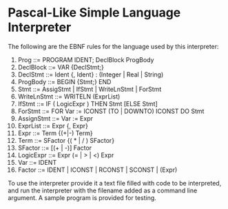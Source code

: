 # Pascal-Like Simple Language Interpreter 

The following are the EBNF rules for the language used by this interpreter:

1. Prog ::= PROGRAM IDENT; DeclBlock ProgBody
2. DeclBlock ::= VAR {DeclStmt;}
3. DeclStmt ::= Ident {, Ident} : (Integer | Real | String)
4. ProgBody ::= BEGIN {Stmt;} END
5. Stmt ::= AssigStmt | IfStmt | WriteLnStmt | ForStmt
6. WriteLnStmt ::= WRITELN (ExprList)
7. IfStmt ::= IF ( LogicExpr ) THEN Stmt [ELSE Stmt]
8. ForStmt ::= FOR Var := ICONST (TO | DOWNTO) ICONST DO Stmt
9. AssignStmt ::= Var := Expr
10. ExprList ::= Expr {, Expr}
11. Expr ::= Term {(+|-) Term}
12. Term ::= SFactor {( * | / ) SFactor}
13. SFactor ::= [(+ | -)] Factor
14. LogicExpr ::= Expr (= | > | <) Expr
15. Var ::= IDENT
16. Factor ::= IDENT | ICONST | RCONST | SCONST | (Expr)

To use the interpreter provide it a text file filled with code to be interpreted, and run the interpreter with the filename added as a command line argument.
A sample program is provided for testing.
